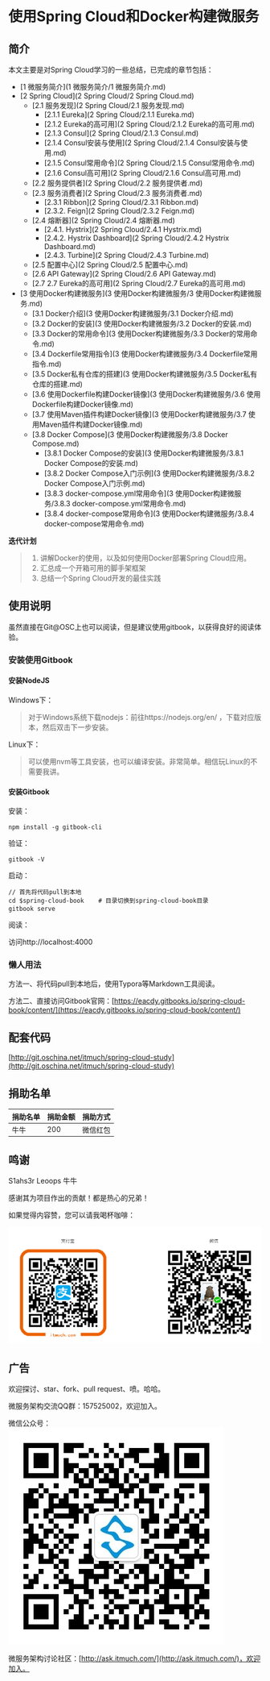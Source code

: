 # 使用Spring Cloud和Docker构建微服务



## 简介

本文主要是对Spring Cloud学习的一些总结，已完成的章节包括：

* [1 微服务简介](1 微服务简介/1 微服务简介.md)
* [2 Spring Cloud](2 Spring Cloud/2 Spring Cloud.md)
    * [2.1 服务发现](2 Spring Cloud/2.1 服务发现.md)
        * [2.1.1 Eureka](2 Spring Cloud/2.1.1 Eureka.md)
        * [2.1.2 Eureka的高可用](2 Spring Cloud/2.1.2 Eureka的高可用.md)
        * [2.1.3 Consul](2 Spring Cloud/2.1.3 Consul.md)
        * [2.1.4 Consul安装与使用](2 Spring Cloud/2.1.4 Consul安装与使用.md)
        * [2.1.5 Consul常用命令](2 Spring Cloud/2.1.5 Consul常用命令.md)
        * [2.1.6 Consul高可用](2 Spring Cloud/2.1.6 Consul高可用.md)
    * [2.2 服务提供者](2 Spring Cloud/2.2 服务提供者.md)
    * [2.3 服务消费者](2 Spring Cloud/2.3 服务消费者.md)
        * [2.3.1 Ribbon](2 Spring Cloud/2.3.1 Ribbon.md)
        * [2.3.2. Feign](2 Spring Cloud/2.3.2 Feign.md)
    * [2.4 熔断器](2 Spring Cloud/2.4 熔断器.md)
        * [2.4.1. Hystrix](2 Spring Cloud/2.4.1 Hystrix.md)
        * [2.4.2. Hystrix Dashboard](2 Spring Cloud/2.4.2 Hystrix Dashboard.md)
        * [2.4.3. Turbine](2 Spring Cloud/2.4.3 Turbine.md)
    * [2.5 配置中心](2 Spring Cloud/2.5 配置中心.md)
    * [2.6 API Gateway](2 Spring Cloud/2.6 API Gateway.md)
    * [2.7 2.7 Eureka的高可用](2 Spring Cloud/2.7 Eureka的高可用.md)
* [3 使用Docker构建微服务](3 使用Docker构建微服务/3 使用Docker构建微服务.md)
    * [3.1 Docker介绍](3 使用Docker构建微服务/3.1 Docker介绍.md)
    * [3.2 Docker的安装](3 使用Docker构建微服务/3.2 Docker的安装.md)
    * [3.3 Docker的常用命令](3 使用Docker构建微服务/3.3 Docker的常用命令.md)
    * [3.4 Dockerfile常用指令](3 使用Docker构建微服务/3.4 Dockerfile常用指令.md)
    * [3.5 Docker私有仓库的搭建](3 使用Docker构建微服务/3.5 Docker私有仓库的搭建.md)
    * [3.6 使用Dockerfile构建Docker镜像](3 使用Docker构建微服务/3.6 使用Dockerfile构建Docker镜像.md)
    * [3.7 使用Maven插件构建Docker镜像](3 使用Docker构建微服务/3.7 使用Maven插件构建Docker镜像.md)
    * [3.8 Docker Compose](3 使用Docker构建微服务/3.8 Docker Compose.md)
      * [3.8.1 Docker Compose的安装](3 使用Docker构建微服务/3.8.1 Docker Compose的安装.md)
      * [3.8.2 Docker Compose入门示例](3 使用Docker构建微服务/3.8.2 Docker Compose入门示例.md)
      * [3.8.3 docker-compose.yml常用命令](3 使用Docker构建微服务/3.8.3 docker-compose.yml常用命令.md)
      * [3.8.4 docker-compose常用命令](3 使用Docker构建微服务/3.8.4 docker-compose常用命令.md)




**迭代计划**

> 1. 讲解Docker的使用，以及如何使用Docker部署Spring Cloud应用。
> 2. 汇总成一个开箱可用的脚手架框架
> 3. 总结一个Spring Cloud开发的最佳实践



## 使用说明

虽然直接在Git@OSC上也可以阅读，但是建议使用gitbook，以获得良好的阅读体验。

### 安装使用Gitbook

#### 安装NodeJS

Windows下：

>  对于Windows系统下载nodejs：前往https://nodejs.org/en/ ，下载对应版本，然后双击下一步安装。

Linux下：

>  可以使用nvm等工具安装，也可以编译安装。非常简单。相信玩Linux的不需要我讲。



#### 安装Gitbook

安装：

```shell
npm install -g gitbook-cli
```

验证：

```shell
gitbook -V
```

启动：

```shell
// 首先将代码pull到本地
cd $spring-cloud-book    # 目录切换到spring-cloud-book目录
gitbook serve
```

阅读：

访问http://localhost:4000



### 懒人用法

方法一、将代码pull到本地后，使用Typora等Markdown工具阅读。

方法二、直接访问Gitbook官网：[https://eacdy.gitbooks.io/spring-cloud-book/content/](https://eacdy.gitbooks.io/spring-cloud-book/content/)



## 配套代码
[http://git.oschina.net/itmuch/spring-cloud-study](http://git.oschina.net/itmuch/spring-cloud-study) 



## 捐助名单

| 捐助名单 | 捐助金额 | 捐助方式 |
| ---- | ---- | ---- |
| 牛牛   | 200  | 微信红包 |



##  鸣谢

S1ahs3r  Leoops 牛牛

感谢其为项目作出的贡献！都是热心的兄弟！



如果觉得内容赞，您可以请我喝杯咖啡：

![donate](donate.png)





## 广告

欢迎探讨、star、fork、pull request、喷。哈哈。

微服务架构交流QQ群：157525002，欢迎加入。

微信公众号：![wx](wx.jpg)

微服务架构讨论社区：[http://ask.itmuch.com/](http://ask.itmuch.com/)，欢迎加入。